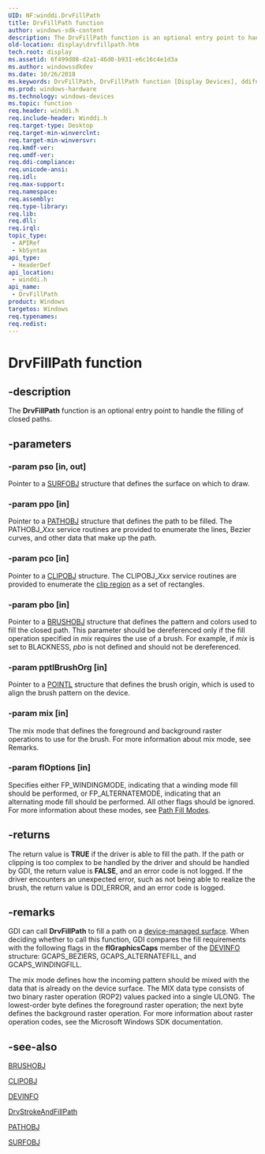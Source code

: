 ```yaml
---
UID: NF:winddi.DrvFillPath
title: DrvFillPath function
author: windows-sdk-content
description: The DrvFillPath function is an optional entry point to handle the filling of closed paths.
old-location: display\drvfillpath.htm
tech.root: display
ms.assetid: 6f499d08-d2a1-46d0-b931-e6c16c4e1d3a
ms.author: windowssdkdev
ms.date: 10/26/2018
ms.keywords: DrvFillPath, DrvFillPath function [Display Devices], ddifncs_176fcd15-80b2-49da-a11d-a1ed5ca67201.xml, display.drvfillpath, winddi/DrvFillPath
ms.prod: windows-hardware
ms.technology: windows-devices
ms.topic: function
req.header: winddi.h
req.include-header: Winddi.h
req.target-type: Desktop
req.target-min-winverclnt: 
req.target-min-winversvr: 
req.kmdf-ver: 
req.umdf-ver: 
req.ddi-compliance: 
req.unicode-ansi: 
req.idl: 
req.max-support: 
req.namespace: 
req.assembly: 
req.type-library: 
req.lib: 
req.dll: 
req.irql: 
topic_type:
 - APIRef
 - kbSyntax
api_type:
 - HeaderDef
api_location:
 - winddi.h
api_name:
 - DrvFillPath
product: Windows
targetos: Windows
req.typenames: 
req.redist: 
---
```


# DrvFillPath function


## -description


The <b>DrvFillPath</b> function is an optional entry point to handle the filling of closed paths.


## -parameters




### -param pso [in, out]

Pointer to a <a href="https://msdn.microsoft.com/cee7cb50-1e8a-422b-aebe-7030ae96fb34">SURFOBJ</a> structure that defines the surface on which to draw.


### -param ppo [in]

Pointer to a <a href="https://msdn.microsoft.com/ceccca92-3312-49b4-b0f6-a3d0cd4bbef5">PATHOBJ</a> structure that defines the path to be filled. The PATHOBJ_<i>Xxx</i> service routines are provided to enumerate the lines, Bezier curves, and other data that make up the path.


### -param pco [in]

Pointer to a <a href="https://msdn.microsoft.com/c3f632ed-f8d1-44bb-b2fb-6f7f2c71fd63">CLIPOBJ</a> structure. The CLIPOBJ_<i>Xxx</i> service routines are provided to enumerate the <a href="https://msdn.microsoft.com/ac439eb8-b491-4215-877d-5ee177fbdb39">clip region</a> as a set of rectangles.


### -param pbo [in]

Pointer to a <a href="https://msdn.microsoft.com/81216bee-d13f-4880-a839-337a247a6c82">BRUSHOBJ</a> structure that defines the pattern and colors used to fill the closed path. This parameter should be dereferenced only if the fill operation specified in <i>mix</i> requires the use of a brush. For example, if <i>mix</i> is set to BLACKNESS, <i>pbo</i> is not defined and should not be dereferenced.


### -param pptlBrushOrg [in]

Pointer to a <a href="https://msdn.microsoft.com/68cd23d7-7898-4132-abfe-4dda527889b9">POINTL</a> structure that defines the brush origin, which is used to align the brush pattern on the device.


### -param mix [in]

The mix mode that defines the foreground and background raster operations to use for the brush. For more information about mix mode, see Remarks. 


### -param flOptions [in]

Specifies either FP_WINDINGMODE, indicating that a winding mode fill should be performed, or FP_ALTERNATEMODE, indicating that an alternating mode fill should be performed. All other flags should be ignored. For more information about these modes, see <a href="https://msdn.microsoft.com/fa1fb4b9-5ed6-44a2-8a9e-0c1c82f5ea39">Path Fill Modes</a>.


## -returns



The return value is <b>TRUE</b> if the driver is able to fill the path. If the path or clipping is too complex to be handled by the driver and should be handled by GDI, the return value is <b>FALSE</b>, and an error code is not logged. If the driver encounters an unexpected error, such as not being able to realize the brush, the return value is DDI_ERROR, and an error code is logged.




## -remarks



GDI can call <b>DrvFillPath</b> to fill a path on a <a href="https://msdn.microsoft.com/86688b5d-575d-42e1-9158-7ffba1aaf1d3">device-managed surface</a>. When deciding whether to call this function, GDI compares the fill requirements with the following flags in the <b>flGraphicsCaps</b> member of the <a href="https://msdn.microsoft.com/5ba3e521-2e70-4a5b-979d-30a061275d42">DEVINFO</a> structure: GCAPS_BEZIERS, GCAPS_ALTERNATEFILL, and GCAPS_WINDINGFILL.

The mix mode defines how the incoming pattern should be mixed with the data that is already on the device surface. The MIX data type consists of two binary raster operation (ROP2) values packed into a single ULONG. The lowest-order byte defines the foreground raster operation; the next byte defines the background raster operation. For more information about raster operation codes, see the Microsoft Windows SDK documentation. 




## -see-also




<a href="https://msdn.microsoft.com/81216bee-d13f-4880-a839-337a247a6c82">BRUSHOBJ</a>



<a href="https://msdn.microsoft.com/c3f632ed-f8d1-44bb-b2fb-6f7f2c71fd63">CLIPOBJ</a>



<a href="https://msdn.microsoft.com/5ba3e521-2e70-4a5b-979d-30a061275d42">DEVINFO</a>



<a href="https://msdn.microsoft.com/92a04fe5-146d-4839-a854-1ac50705b447">DrvStrokeAndFillPath</a>



<a href="https://msdn.microsoft.com/ceccca92-3312-49b4-b0f6-a3d0cd4bbef5">PATHOBJ</a>



<a href="https://msdn.microsoft.com/cee7cb50-1e8a-422b-aebe-7030ae96fb34">SURFOBJ</a>
 

 

